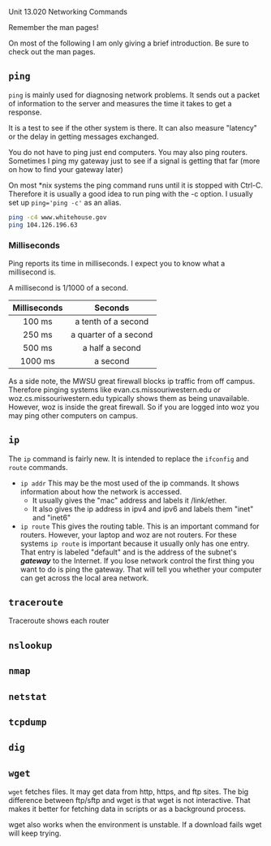 Unit 13.020 Networking Commands

Remember the man pages!

On most of the following I am only giving a brief introduction.  Be sure to check out the man pages.

## ```ping```

```ping``` is mainly used for diagnosing network problems.  It sends out a packet of information to the server and measures the time it takes to get a response.  

It is a test to see if the other system is there.  It can also measure "latency" or the delay in getting messages exchanged.  

You do not have to ping just end computers.  You may also ping routers.  Sometimes I ping my gateway just to see if a signal is getting that far (more on how to find your gateway later)

On most *nix systems the ping command runs until it is stopped with Ctrl-C.  Therefore it is usually a good idea to run ping with the -c option.  I usually set up ```ping='ping -c'``` as an alias.

```bash
ping -c4 www.whitehouse.gov
ping 104.126.196.63
```

### Milliseconds

Ping reports its time in milliseconds.  I expect you to know what a millisecond is.

A millisecond is 1/1000 of a second.

Milliseconds | Seconds
:---: | :---:
100 ms | a tenth of a second
250 ms | a quarter of a second
500 ms | a half a second
1000 ms | a second

As a side note, the MWSU great firewall blocks ip traffic from off campus.  Therefore pinging systems like evan.cs.missouriwestern.edu or woz.cs.missouriwestern.edu typically shows them as being unavailable.  However, woz is inside the great firewall.  So if you are logged into woz you may ping other computers on campus.

## ```ip```

The ```ip``` command is fairly new.  It is intended to replace the ```ifconfig``` and ```route``` commands.

* ```ip addr``` This may be the most used of the ip commands.  It shows information about how the network is accessed.  
  * It usually gives the "mac" address and labels it /link/ether.
  * It also gives the ip address in ipv4 and ipv6 and labels them "inet" and "inet6"
* ```ip route``` This gives the routing table.  This is an important command for routers.  However, your laptop and woz are not routers.  For these systems ```ip route``` is important because it usually only has one entry.  That entry is labeled "default" and is the address of the subnet's ***gateway*** to the Internet.  If you lose network control the first thing you want to do is ping the gateway.  That will tell you whether your computer can get across the local area network.

## ```traceroute```

Traceroute shows each router 

## ```nslookup```

## ```nmap```

## ```netstat```

## ```tcpdump```

## ```dig```

## ```wget```

```wget``` fetches files.  It may get data from http, https, and ftp sites.  The big difference between ftp/sftp and wget is that wget is not interactive.  That makes it better for fetching data in scripts or as a background process.

wget also works when the environment is unstable.  If a download fails wget will keep trying.  